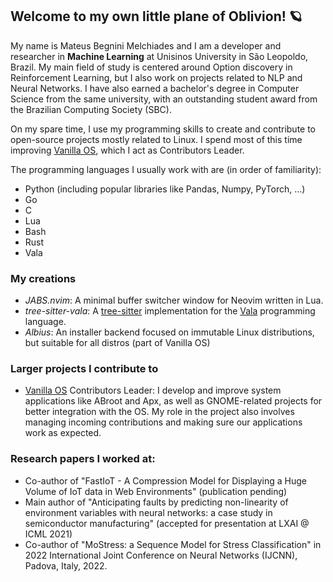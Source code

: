 ## Welcome to my own little plane of Oblivion! 🪐

My name is Mateus Begnini Melchiades and I am a developer and researcher in **Machine Learning** at Unisinos University in São Leopoldo, Brazil. 
My main field of study is centered around Option discovery in Reinforcement Learning, but I also work on projects related to NLP and Neural Networks.
I have also earned a bachelor's degree in Computer Science from the same university, with an outstanding student award from the Brazilian Computing Society (SBC).

On my spare time, I use my programming skills to create and contribute to open-source projects mostly related to Linux.
I spend most of this time improving [Vanilla OS](https://vanillaos.org), which I act as Contributors Leader.

The programming languages I usually work with are (in order of familiarity):
- Python (including popular libraries like Pandas, Numpy, PyTorch, ...)
- Go
- C
- Lua
- Bash
- Rust
- Vala

### My creations
- *JABS.nvim*: A minimal buffer switcher window for Neovim written in Lua.
- *tree-sitter-vala*: A [tree-sitter](https://tree-sitter.github.io/tree-sitter/) implementation for the [Vala](https://wiki.gnome.org/Projects/Vala) programming language.
- *Albius*: An installer backend focused on immutable Linux distributions, but suitable for all distros (part of Vanilla OS)  

### Larger projects I contribute to
- [Vanilla OS](https://vanillaos.org) Contributors Leader: I develop and improve system applications like ABroot and Apx, as well as GNOME-related projects for better integration with the OS. My role in the project also involves managing incoming contributions and making sure our applications work as expected.

### Research papers I worked at:
- Co-author of "FastIoT - A Compression Model for Displaying a Huge Volume of IoT data in Web Environments" (publication pending)
- Main author of "Anticipating faults by predicting non-linearity of environment variables with neural networks: a case study in semiconductor manufacturing" (accepted for presentation at LXAI @ ICML 2021)
- Co-author of "MoStress: a Sequence Model for Stress Classification" in 2022 International Joint Conference on Neural Networks (IJCNN), Padova, Italy, 2022.
